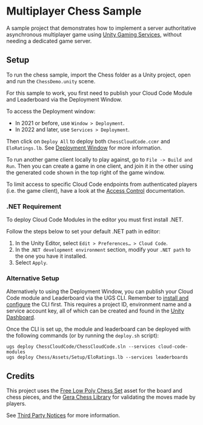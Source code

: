 # Multiplayer Chess Sample

A sample project that demonstrates how to implement a server authoritative asynchronous multiplayer game using [Unity Gaming Services](https://unity.com/solutions/gaming-services), without needing a dedicated game server.

## Setup

To run the chess sample, import the Chess folder as a Unity project, open and run the `ChessDemo.unity` scene.

For this sample to work, you first need to publish your Cloud Code Module and Leaderboard via the Deployment Window.

To access the Deployment window:
- In 2021 or before, use `Window > Deployment`.
- In 2022 and later, use `Services > Deployment`.

Then click on `Deploy All` to deploy both `ChessCloudCode.ccmr` and `EloRatings.lb`. See [Deployment Window](https://docs.unity.cn/Packages/com.unity.services.deployment@1.0/manual/deployment_window.html) for more information.

To run another game client locally to play against, go to `File -> Build and Run`. Then you can create a game in one client, and join it in the other using the generated code shown in the top right of the game window.

To limit access to specific Cloud Code endpoints from authenticated players (i.e. the game client), have a look at the [Access Control](https://docs.unity.com/ugs-overview/en/manual/access-control) documentation.

### .NET Requirement

To deploy Cloud Code Modules in the editor you must first install .NET.

Follow the steps below to set your default .NET path in editor:

1. In the Unity Editor, select `Edit > Preferences… > Cloud Code`.
2. In the .`NET development environment` section, modify your `.NET path` to the one you have it installed.
3. Select `Apply`.

### Alternative Setup

Alternatively to using the Deployment Window, you can publish your Cloud Code module and Leaderboard via the UGS CLI. Remember to [install and configure](https://services.docs.unity.com/guides/ugs-cli/latest/general/get-started/install-the-cli/) the CLI first. This requires a project ID, environment name and a service account key, all of which can be created and found in the [Unity Dashboard](https://dashboard.unity.com).

Once the CLI is set up, the module and leaderboard can be deployed with the following commands (or by running the `deploy.sh` script):

```
ugs deploy ChessCloudCode/ChessCloudCode.sln --services cloud-code-modules
ugs deploy Chess/Assets/Setup/EloRatings.lb --services leaderboards
```

## Credits

This project uses the [Free Low Poly Chess Set](https://assetstore.unity.com/packages/3d/props/free-low-poly-chess-set-116856) asset for the board and chess pieces, and the [Gera Chess Library](https://github.com/Geras1mleo/Chess) for validating the moves made by players.

See [Third Party Notices](Third%20Party%20Notices.md) for more information.
